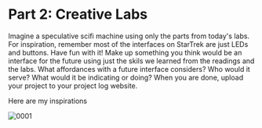 # Part 2: Creative Labs

Imagine a speculative scifi machine using only the parts from today's labs. For inspiration, remember most of the interfaces on StarTrek are just LEDs and buttons. Have fun with it! Make up something you think would be an interface for the future using just the skils we learned from the readings and the labs. What affordances with a future interface considers? Who would it serve? What would it be indicating or doing? When you are done, upload your project to your project log website.

Here are my inspirations

![0001](https://user-images.githubusercontent.com/92038037/143735042-002a049a-c5ef-4f16-9ac4-b96c46b6388f.jpg)
